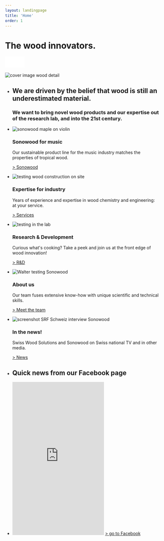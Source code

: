 ```yaml
---
layout: landingpage
title: 'Home'
order: 1
---
```


<div class="full-width-kenburns">
<div class="wrap-bg-image">

# The wood innovators.

![arrow down](/assets/images/arrow-d-white.svg)

</div>
<img src="/assets/images/home_cover.jpg"
  srcset="/assets/images/home_cover_2x.jpg" alt="cover image wood detail">
</div>


<div class="full-width-grey">
<div class="wrap">

- ## We are driven by the belief that wood is still an underestimated material.

  ### We want to bring novel wood products and our expertise out of the research lab, and into the 21st century.

- <img src="/assets/images/home_materials.jpg"
    srcset="/assets/images/home_materials_2x.jpg" alt="sonowood maple on violin">

  ### Sonowood for music

  Our sustainable product line for the music industry matches the properties of tropical wood.

  <a class="btn" href="/Sonowood"> > Sonowood</a>

- <img src="/assets/images/home_services.jpg"
    srcset="/assets/images/home_services_2x.jpg" alt="testing wood construction on site">

  ### Expertise for industry
  Years of experience and expertise in wood chemistry and engineering: at your service.

  <a class="btn" href="/Services"> > Services</a>

- <img src="/assets/images/home_RD.jpg"
      srcset="/assets/images/home_RD_2x.jpg" alt="testing in the lab">

  ### Research & Development

    Curious what's cooking? Take a peek and join us at the front edge of wood innovation!

    <a class="btn" href="/RDProjects"> > R&D </a>

- <img src="/assets/images/home_about.jpg"
    srcset="/assets/images/home_about_2x.jpg" alt="Walter testing Sonowood">

  ### About us

  Our team fuses extensive know-how with unique scientific and technical skills.

  <a class="btn" href="/About"> > Meet the team</a>

- <img src="/assets/images/home_news.jpg"
    srcset="/assets/images/home_news_2x.jpg" alt="screenshot SRF Schweiz interview Sonowood">

  ### In the news!

  Swiss Wood Solutions and Sonowood on Swiss national TV and in other media.

    <a class="btn" href="/News"> > News</a>

</div>
</div>

<div class="full-width-red">
<div class="wrap -cols2">

  - ## Quick news from our Facebook page

  -  <iframe src="https://www.facebook.com/plugins/page.php?href=https%3A%2F%2Fwww.facebook.com%2FSwiss-Wood-Solutions-1539292799446076%2F&tabs=timeline%2C%20events&height=500&small_header=true&adapt_container_width=true&hide_cover=false&show_facepile=false&appId" height="500" style="border: 1px #fef4f2;overflow:hidden" scrolling="no" frameborder="0" allowTransparency="true" allow="encrypted-media"></iframe>
      <a href="https://www.facebook.com/Swiss-Wood-Solutions-1539292799446076/" target="_blank" class="btn-white"> > go to Facebook</a>

  </div>
  </div>
